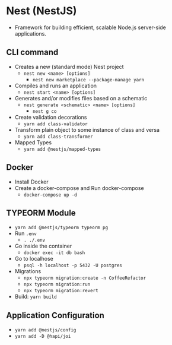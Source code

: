 # Nest (NestJS)
- Framework for building efficient, scalable Node.js server-side applications.

## CLI command
- Creates a new (standard mode) Nest project
    - `nest new <name> [options]`
        - `nest new marketplace --package-manage yarn`
- Compiles and runs an application
    - `nest start <name> [options]`
- Generates and/or modifies files based on a schematic
    - `nest generate <schematic> <name> [options]`
        - `nest g co`
- Create validation decorations
    - `yarn add class-validator`
- Transform plain object to some instance of class and versa
    - `yarn add class-transformer`
- Mapped Types
    - `yarn add @nestjs/mapped-types`

## Docker
- Install Docker
- Create a docker-compose and Run docker-compose
    - `docker-compose up -d`

## TYPEORM Module
- `yarn add @nestjs/typeorm typeorm pg`
- Run `.env`
    - `. ./.env`
- Go inside the container
    - `docker exec -it db bash`
- Go to localhose
    - `psql -h localhost -p 5432 -U postgres`
- Migrations
    - `npx typeorm migration:create -n CoffeeRefactor`
    - `npx typeorm migration:run`
    - `npx typeorm migration:revert`
- Build: `yarn build`

## Application Configuration
- `yarn add @nestjs/config`
- `yarn add -D @hapi/joi`